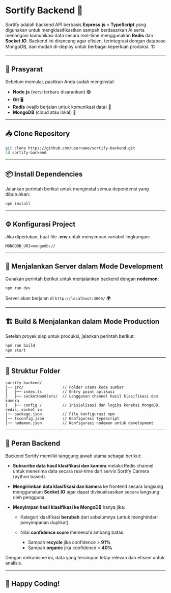 # Sortify Backend 🚀

Sortify adalah backend API berbasis **Express.js + TypeScript** yang digunakan untuk mengklasifikasikan sampah berdasarkan AI serta menangani komunikasi data secara real-time menggunakan **Redis** dan **Socket.IO**. Backend ini dirancang agar efisien, terintegrasi dengan database MongoDB, dan mudah di-deploy untuk berbagai keperluan produksi. 🏗️

---

## 📌 Prasyarat

Sebelum memulai, pastikan Anda sudah menginstal:

- **Node.js** (versi terbaru disarankan) 🟢
- **Git** 🖥️
- **Redis** (wajib berjalan untuk komunikasi data) 🧠
- **MongoDB** (cloud atau lokal) 🍃

---

## 📥 Clone Repository

```sh
git clone https://github.com/username/sortify-backend.git
cd sortify-backend
```

---

## 📦 Install Dependencies

Jalankan perintah berikut untuk menginstal semua dependensi yang dibutuhkan:

```sh
npm install
```

---

## ⚙️ Konfigurasi Project

Jika diperlukan, buat file **.env** untuk menyimpan variabel lingkungan:

```
MONGODB_URI=mongodb://
```

---

## 🚀 Menjalankan Server dalam Mode Development

Gunakan perintah berikut untuk menjalankan backend dengan **nodemon**:

```sh
npm run dev
```

Server akan berjalan di `http://localhost:3000/` 🌍

---

## 🏗️ Build & Menjalankan dalam Mode Production

Setelah proyek siap untuk produksi, jalankan perintah berikut:

```sh
npm run build
npm start
```

---

## 📂 Struktur Folder

```
sortify-backend/
│── src/                 // Folder utama kode sumber
│   ├── index.ts         // Entry point aplikasi
│   ├── socketHandlers/  // Langganan channel hasil klasifikasi dan kamera
│   ├── config /         // Inisialisasi dan logika koneksi MongoDB, redis, socket io
│── package.json         // File konfigurasi npm
│── tsconfig.json        // Konfigurasi TypeScript
│── nodemon.json         // Konfigurasi nodemon untuk development
```

---

## 📡 Peran Backend

Backend Sortify memiliki tanggung jawab utama sebagai berikut:

- **Subscribe data hasil klasifikasi dan kamera** melalui Redis channel untuk menerima data secara real-time dari servis Sortify Camera (python based).
- **Mengirimkan data klasifikasi dan kamera** ke frontend secara langsung menggunakan **Socket.IO** agar dapat divisualisasikan secara langsung oleh pengguna.
- **Menyimpan hasil klasifikasi ke MongoDB** hanya jika:

  - Kategori klasifikasi **berubah** dari sebelumnya (untuk menghindari penyimpanan duplikat).
  - Nilai **confidence score** memenuhi ambang batas:

    - Sampah **recycle** jika confidence > **91%**
    - Sampah **organic** jika confidence > **40%**

Dengan mekanisme ini, data yang tersimpan tetap relevan dan efisien untuk analisis.

---

## 🚀 Happy Coding!
